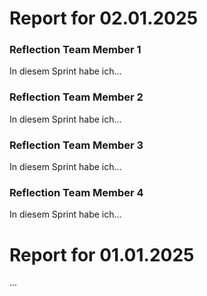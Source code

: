 
# Report for 02.01.2025

### Reflection Team Member 1

In diesem Sprint habe ich...

### Reflection Team Member 2

In diesem Sprint habe ich...

### Reflection Team Member 3

In diesem Sprint habe ich...

### Reflection Team Member 4  

In diesem Sprint habe ich...

# Report for 01.01.2025

...
